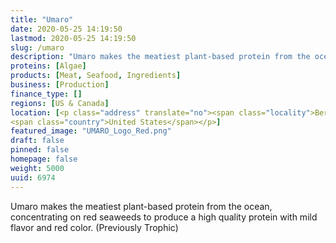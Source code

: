```yaml
---
title: "Umaro"
date: 2020-05-25 14:19:50
lastmod: 2020-05-25 14:19:50
slug: /umaro
description: "Umaro makes the meatiest plant-based protein from the ocean, concentrating on red seaweeds to produce a high quality protein with mild flavor and red color. (Previously Trophic)"
proteins: [Algae]
products: [Meat, Seafood, Ingredients]
business: [Production]
finance_type: []
regions: [US & Canada]
location: [<p class="address" translate="no"><span class="locality">Berkeley</span>, <span class="administrative-area">California</span><br>
<span class="country">United States</span></p>]
featured_image: "UMARO_Logo_Red.png"
draft: false
pinned: false
homepage: false
weight: 5000
uuid: 6974
---
```

<p>Umaro makes the meatiest plant-based protein from the ocean, concentrating on red seaweeds to produce a high quality protein with mild flavor and red color. (Previously Trophic)</p>
